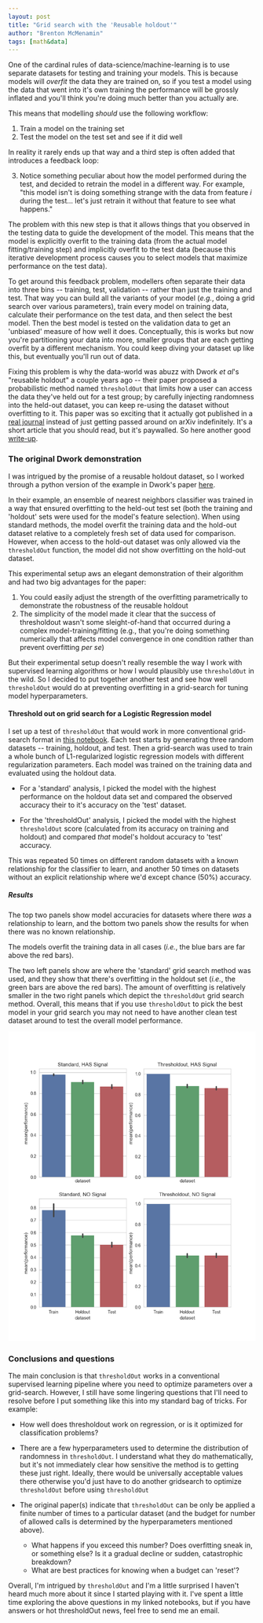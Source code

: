 ```yaml
---
layout: post
title: "Grid search with the 'Reusable holdout'"
author: "Brenton McMenamin"
tags: [math&data]
---
```

 
One of the cardinal rules of data-science/machine-learning is to use separate datasets for testing and training your models. This is because models will _overfit_ the data they are trained on, so if you test a model using the data that went into it's own training the performance will be grossly inflated and you'll think you're doing much better than you actually are.
 
This means that modelling *should* use the following workflow:
 
1. Train a model on the training set
2. Test the model on the test set and see if it did well
 
In reality it rarely ends up that way and a third step is often added that  introduces a feedback loop:
 
3. Notice something peculiar about how the model performed during the test, and decided to retrain the model in a different way. For example, "this model isn't is doing something strange with the data from feature _i_ during the test... let's just retrain it without that feature to see what happens."
 
The problem with this new step is that it allows things that you observed in the testing data to guide the development of the model. This means that the model is explicitly overfit to the training data (from the actual model fitting/training step) and implicitly overfit to the test data (because this iterative development process causes you to select models that maximize performance on the test data).
 
To get around this feedback problem, modellers often separate their data into three bins -- training, test, validation -- rather than just the training and test. That way you can build all the variants of your model (*e.g.*, doing a grid search over various parameters), train every model on training data, calculate their performance on the test data, and then select the best model. Then the best model is tested on the validation data to get an 'unbiased' measure of how well it does. Conceptually, this is works but now you're partitioning your data into more, smaller groups that are each getting overfit by a different mechanism. You could keep diving your dataset up like this, but eventually you'll run out of data.
 
Fixing this problem is why the data-world was abuzz with Dwork *et al*'s "reusable holdout" a couple years ago -- their paper proposed a probabilistic method named `thresholdOut` that limits how a user can access the data they've held out for a test group; by carefully injecting randomness into the held-out dataset, you can keep re-using the dataset without overfitting to it. This paper was so exciting that it actually got published in a [real journal](http://science.sciencemag.org/content/349/6248/636) instead of just getting passed around on arXiv indefinitely. It's a short article that you should read, but it's paywalled. So here another good [write-up](https://research.googleblog.com/2015/08/the-reusable-holdout-preserving.html).
 
### The original Dwork demonstration
 
I was intrigued by the promise of a reusable holdout dataset, so I worked through a python version of the example in Dwork's paper [here](https://github.com/bmcmenamin/thresholdOut-explorations/blob/master/original_method/Threshold%20out%20demos%20--%20Dwork's%20original%20method.ipynb).
 
In their example, an ensemble of nearest neighbors classifier was trained in a way that ensured overfitting to the held-out test set (both the training and 'holdout' sets were used for the model's feature selection). When using standard methods, the model overfit the training data and the hold-out dataset relative to a completely fresh set of data used for comparison. However, when access to the hold-out dataset was only allowed via the `thresholdOut` function, the model did not show overfitting on the hold-out dataset. 
 
This experimental setup aws an elegant demonstration of their algorithm and had two big advantages for the paper:
1. You could easily adjust the strength of the overfitting parametrically to demonstrate the robustness of the reusable holdout
2. The simplicity of the model made it clear that the success of thresholdout wasn't  some sleight-of-hand that occurred during a complex model-training/fitting (e.g., that you're doing something numerically that affects model convergence in one condition rather than prevent overfitting *per se*)
 
But their experimental setup doesn't really resemble the way I work with supervised learning algorithms or how I would plausibly use `thresholdOut` in the wild. So I decided to put together another test and see how well `thresholdOut` would do at preventing overfitting in a grid-search for tuning model hyperparameters.
 
 
#### Threshold out on grid search for a Logistic Regression model
 
 
I set up a test of `thresholdOut` that would work in more conventional grid-search format in [this notebook](https://github.com/bmcmenamin/thresholdOut-explorations/blob/master/Threshold%20out%20demos%20--%20tuning%20parameters%20for%20linear%20regression.ipynb). Each test starts by generating three random datasets -- training, holdout, and test. Then a grid-search was used to train a whole bunch of L1-regularized logistic regression models with different regularization parameters. Each model was trained on the training data and evaluated using the holdout data.
 
* For a 'standard' analysis, I picked the model with the highest performance on the holdout data set and compared the observed accuracy their to it's accuracy on the 'test' dataset.
 
* For the 'thresholdOut' analysis, I picked the model with the highest `thresholdOut` score (calculated from its accuracy on training and holdout) and compared _that_ model's holdout accuracy to 'test' accuracy.
 
This was repeated 50 times on different random datasets with a known relationship for the classifier to learn, and another 50 times on datasets without an explicit relationship where we'd except chance (50%) accuracy.
 
##### Results
 
The top two panels show model accuracies for datasets where there *was* a relationship to learn, and the bottom two panels show the results for when there was no known relationship.
 
 
The models overfit the training data in all cases (*i.e.*, the blue bars are far above the red bars).
 
The two left panels show are where the 'standard' grid search method was used, and they show that there's overfitting in the holdout set (*i.e.*, the green bars are above the red bars). The amount of overfitting is relatively smaller in the two right panels which depict the `thresholdOut` grid search method. Overall, this means that if you use `thresholdOut` to pick the best model in your grid search you may not need to have another clean test dataset around to test the overall model performance.
 
 
<img src="/figs/dwork/thresholdOut_classifier_results.png" width="600">
 
### Conclusions and questions
 
The main conclusion is that `thresholdOut` works in a conventional supervised learning pipeline where you need to optimize parameters over a grid-search. However, I still have some lingering questions that I'll need to resolve before I put something like this into my standard bag of tricks. For example:
  
* How well does thresholdout work on regression, or is it optimized for classification problems?
 
* There are a few hyperparameters used to determine the distribution of randomness in `thresholdOut`. I understand what they do mathematically, but it's not immediately clear how sensitive the method is to getting these just right. Ideally, there would be universally acceptable values there otherwise you'd just have to do another gridsearch to optimize `thresholdOut` before using `thresholdOut`
 
* The original paper(s) indicate that `thresholdOut` can be only be applied a finite number of times to a particular dataset (and the budget for number of allowed calls is determined by the hyperparameters mentioned above).
    * What happens if you exceed this number? Does overfitting sneak in, or something else? Is it a gradual decline or sudden, catastrophic breakdown?
    * What are best practices for knowing when a budget can 'reset'?
 
Overall, I'm intrigued by `thresholdOut` and I'm a little surprised I haven't heard much more about it since I started playing with it. I've spent a little time exploring the above questions in my linked notebooks, but if you have answers or hot thresholdOut news, feel free to send me an email.